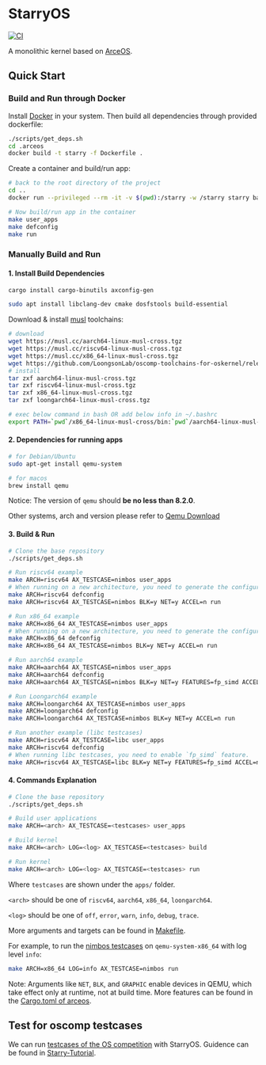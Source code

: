 # StarryOS

[![CI](https://github.com/arceos-org/starry-next/actions/workflows/ci.yml/badge.svg?branch=main)](https://github.com/arceos-org/starry-next/actions/workflows/ci.yml)

A monolithic kernel based on [ArceOS](https://github.com/arceos-org/arceos).

## Quick Start

### Build and Run through Docker
Install [Docker](https://www.docker.com/) in your system.
Then build all dependencies through provided dockerfile:

```bash
./scripts/get_deps.sh
cd .arceos
docker build -t starry -f Dockerfile .
```

Create a container and build/run app:
```bash
# back to the root directory of the project
cd ..
docker run --privileged --rm -it -v $(pwd):/starry -w /starry starry bash

# Now build/run app in the container
make user_apps
make defconfig
make run
```

### Manually Build and Run

#### 1. Install Build Dependencies

```bash
cargo install cargo-binutils axconfig-gen

sudo apt install libclang-dev cmake dosfstools build-essential
```

Download & install [musl](https://musl.cc) toolchains:

```bash
# download
wget https://musl.cc/aarch64-linux-musl-cross.tgz
wget https://musl.cc/riscv64-linux-musl-cross.tgz
wget https://musl.cc/x86_64-linux-musl-cross.tgz
wget https://github.com/LoongsonLab/oscomp-toolchains-for-oskernel/releases/download/loongarch64-linux-musl-cross-gcc-13.2.0/loongarch64-linux-musl-cross.tgz
# install
tar zxf aarch64-linux-musl-cross.tgz
tar zxf riscv64-linux-musl-cross.tgz
tar zxf x86_64-linux-musl-cross.tgz
tar zxf loongarch64-linux-musl-cross.tgz

# exec below command in bash OR add below info in ~/.bashrc
export PATH=`pwd`/x86_64-linux-musl-cross/bin:`pwd`/aarch64-linux-musl-cross/bin:`pwd`/riscv64-linux-musl-cross/bin:`pwd`/loongarch64-linux-musl-cross/bin:$PATH
```

#### 2. Dependencies for running apps

```bash
# for Debian/Ubuntu
sudo apt-get install qemu-system
```

```bash
# for macos
brew install qemu
```

Notice: The version of `qemu` should **be no less than 8.2.0**.

Other systems, arch and version please refer to [Qemu Download](https://www.qemu.org/download/#linux)

#### 3. Build & Run

```bash
# Clone the base repository
./scripts/get_deps.sh

# Run riscv64 example
make ARCH=riscv64 AX_TESTCASE=nimbos user_apps
# When running on a new architecture, you need to generate the configuration file again.
make ARCH=riscv64 defconfig
make ARCH=riscv64 AX_TESTCASE=nimbos BLK=y NET=y ACCEL=n run

# Run x86_64 example
make ARCH=x86_64 AX_TESTCASE=nimbos user_apps
# When running on a new architecture, you need to generate the configuration file again.
make ARCH=x86_64 defconfig
make ARCH=x86_64 AX_TESTCASE=nimbos BLK=y NET=y ACCEL=n run

# Run aarch64 example
make ARCH=aarch64 AX_TESTCASE=nimbos user_apps
make ARCH=aarch64 defconfig
make ARCH=aarch64 AX_TESTCASE=nimbos BLK=y NET=y FEATURES=fp_simd ACCEL=n run

# Run Loongarch64 example
make ARCH=loongarch64 AX_TESTCASE=nimbos user_apps
make ARCH=loongarch64 defconfig
make ARCH=loongarch64 AX_TESTCASE=nimbos BLK=y NET=y ACCEL=n run

# Run another example (libc testcases)
make ARCH=riscv64 AX_TESTCASE=libc user_apps
make ARCH=riscv64 defconfig
# When running libc testcases, you need to enable `fp_simd` feature.
make ARCH=riscv64 AX_TESTCASE=libc BLK=y NET=y FEATURES=fp_simd ACCEL=n run
```

#### 4. Commands Explanation

```bash
# Clone the base repository
./scripts/get_deps.sh

# Build user applications
make ARCH=<arch> AX_TESTCASE=<testcases> user_apps

# Build kernel
make ARCH=<arch> LOG=<log> AX_TESTCASE=<testcases> build

# Run kernel
make ARCH=<arch> LOG=<log> AX_TESTCASE=<testcases> run
```

Where `testcases` are shown under the `apps/` folder.

`<arch>` should be one of `riscv64`, `aarch64`, `x86_64`, `loongarch64`.

`<log>` should be one of `off`, `error`, `warn`, `info`, `debug`, `trace`.

More arguments and targets can be found in [Makefile](./Makefile).

For example, to run the [nimbos testcases](apps/nimbos/) on `qemu-system-x86_64` with log level `info`:

```bash
make ARCH=x86_64 LOG=info AX_TESTCASE=nimbos run
```

Note: Arguments like `NET`, `BLK`, and `GRAPHIC` enable devices in QEMU, which take effect only at runtime, not at build time. More features can be found in the [Cargo.toml of arceos](https://github.com/oscomp/arceos/blob/main/ulib/axstd/Cargo.toml).

## Test for oscomp testcases

We can run [testcases of the OS competition](https://github.com/oscomp/testsuits-for-oskernel/tree/pre-2025) with StarryOS. Guidence can be found in [Starry-Tutorial](https://azure-stars.github.io/Starry-Tutorial-Book/ch01-04.html#在-os-比赛上测试-starry).
